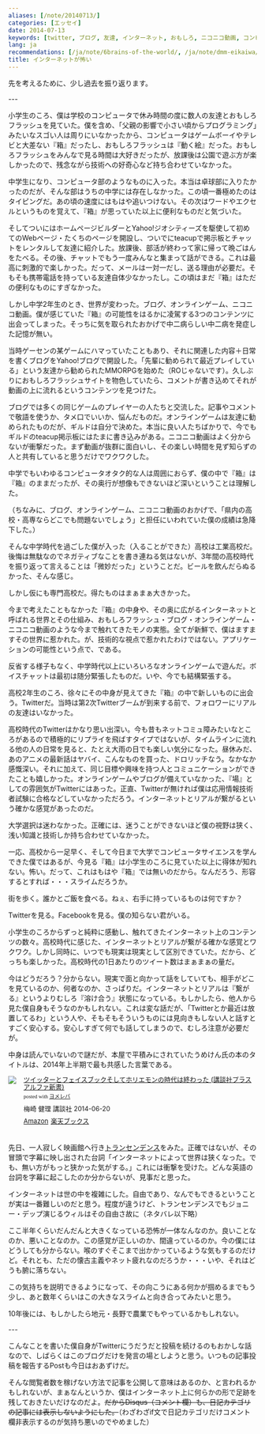 ```yaml
---
aliases: [/note/20140713/]
categories: [エッセイ]
date: 2014-07-13
keywords: [twitter, ブログ, 友達, インターネット, おもしろ, ニコニコ動画, コンピュータ, リアル, 小学生, 高校]
lang: ja
recommendations: [/ja/note/6brains-of-the-world/, /ja/note/dmm-eikaiwa/, /ja/note/todays-art-taro/]
title: インターネットが怖い
---
```


先を考えるために、少し過去を振り返ります。

\-\-\-

小学生のころ、僕は学校のコンピュータで休み時間の度に数人の友達とおもしろフラッシュを見ていた。僕を含め、「父親の影響で小さい頃からプログラミング」みたいなスゴい人は周りにいなかったから、コンピュータはゲームボーイやテレビと大差ない『箱』だったし、おもしろフラッシュは『動く絵』だった。おもしろフラッシュをみんなで見る時間は大好きだったが、放課後は公園で遊ぶ方が楽しかったので、残念ながら技術への好奇心など持ち合わせていなかった。

中学生になり、コンピュータ部のようなものに入った。本当は卓球部に入りたかったのだが、そんな部はうちの中学には存在しなかった。この頃一番極めたのはタイピングだ。あの頃の速度にはもはや追いつけない。その次はワードやエクセルというものを覚えて、『箱』が思っていた以上に便利なものだと気づいた。

そしてついにはホームページビルダーとYahoo!ジオシティーズを駆使して初めてのWebページ・たくちのページを開設し、ついでにteacupで掲示板とチャットをレンタルして友達に紹介した。放課後、部活が終わって家に帰って晩ごはんをたべる。その後、チャットでもう一度みんなと集まって話ができる。これは最高に刺激的で楽しかった。だって、メールは一対一だし、送る理由が必要だ。そもそも携帯電話を持っている友達自体少なかったし。この頃はまだ『箱』はただの便利なものにすぎなかった。

しかし中学2年生のとき、世界が変わった。ブログ、オンラインゲーム、ニコニコ動画。僕が感じていた『箱』の可能性をはるかに凌駕する3つのコンテンツに出会ってしまった。そっちに気を取られたおかげで中二病らしい中二病を発症した記憶が無い。

当時ゲーセンの某ゲームにハマっていたこともあり、それに関連した内容＋日常を書くブログをYahoo!ブログで開設した。「先輩に勧められて最近プレイしている」という友達から勧められたMMORPGを始めた（ROじゃないです）。久しぶりにおもしろフラッシュサイトを物色していたら、コメントが書き込めてそれが動画の上に流れるというコンテンツを見つけた。

ブログでは多くの同じゲームのプレイヤーの人たちと交流した。記事やコメントで敬語を使うか、タメ口でいいか、悩んだものだ。オンラインゲームは友達に勧められたものだが、ギルドは自分で決めた。本当に良い人たちばかりで、今でもギルドのteacup掲示板にはたまに書き込みがある。ニコニコ動画はよく分からないが衝撃だった。まず動画が抜群に面白いし、その楽しい時間を見ず知らずの人と共有していると思うだけでワクワクした。

中学でもいわゆるコンピュータオタク的な人は周囲におらず、僕の中で『箱』は『箱』のままだったが、その奥行が想像もできないほど深いということは理解した。

（ちなみに、ブログ、オンラインゲーム、ニコニコ動画のおかげで、「県内の高校・高専ならどこでも問題ないでしょう」と担任にいわれていた僕の成績は急降下した。）

そんな中学時代を過ごした僕が入った（入ることができた）高校は工業高校だ。後悔は無駄なのでネガティブなことを書き連ねる気はないが、3年間の高校時代を振り返って言えることは「微妙だった」ということだ。ビールを飲んだらぬるかった、そんな感じ。

しかし仮にも専門高校だ。得たものはまぁまぁ大きかった。

今まで考えたこともなかった『箱』の中身や、その奥に広がるインターネットと呼ばれる世界とその仕組み、おもしろフラッシュ・ブログ・オンラインゲーム・ニコニコ動画のような今まで触れてきたモノの実態。全てが新鮮で、僕はますますその世界に惹かれた。が、技術的な視点で惹かれたわけではない。アプリケーションの可能性という点で、である。

反省する様子もなく、中学時代以上にいろいろなオンラインゲームで遊んだ。ボイスチャットは最初は随分緊張したものだ。いや、今でも結構緊張する。

高校2年生のころ、徐々にその中身が見えてきた『箱』の中で新しいものに出会う。Twitterだ。当時は第2次Twitterブームが到来する前で、フォロワーにリアルの友達はいなかった。

高校時代のTwitterはかなり思い出深い。今も昔もネットコミュ障みたいなところがあるので積極的にリプライを飛ばすタイプではないが、タイムラインに流れる他の人の日常を見ると、たとえ大雨の日でも楽しい気分になった。昼休みだ、あのアニメの最新話はヤバイ、こんなものを買った、ドロリッチなう。なかなか感慨深い。それに加えて、同じ目標や興味を持つ人とコミュニケーションができたことも嬉しかった。オンラインゲームやブログが備えていなかった、『場』としての雰囲気がTwitterにはあった。正直、Twitterが無ければ僕は応用情報技術者試験に合格などしていなかっただろう。インターネットとリアルが繋がるという確かな感覚があったのだ。

大学選択は迷わなかった。正確には、迷うことができないほど僕の視野は狭く、浅い知識と技術しか持ち合わせていなかった。

一応、高校から一足早く、そして今日まで大学でコンピュータサイエンスを学んできた僕ではあるが、今見る『箱』は小学生のころに見ていた以上に得体が知れない。怖い。だって、これはもはや『箱』では無いのだから。なんだろう、形容するとすれば・・・スライムだろうか。

街を歩く。誰かとご飯を食べる。ねぇ、右手に持っているものは何ですか？

Twitterを見る。Facebookを見る。僕の知らない君がいる。

小学生のころからずっと純粋に感動し、触れてきたインターネット上のコンテンツの数々。高校時代に感じた、インターネットとリアルが繋がる確かな感覚とワクワク。しかし同時に、いつでも現実は現実として区別できていた。だから、どっちも楽しかった。高校時代の1日あたりのツイート数はまぁまぁの量だ。

今はどうだろう？分からない。現実で面と向かって話をしていても、相手がどこを見ているのか、何者なのか、さっぱりだ。インターネットとリアルは『繋がる』というよりむしろ『溶け合う』状態になっている。もしかしたら、他人から見た僕自身もそうなのかもしれない。これは変な話だが、「Twitterとか最近は放置してるわ」という人や、そもそもそういうものには見向きもしない人と話すとすごく安心する。安心しすぎて何でも話してしまうので、むしろ注意が必要だが。

中身は読んでいないので謎だが、本屋で平積みにされていたうめけん氏の本のタイトルは、2014年上半期で最も共感した言葉である。

<div class="booklink-box" style="text-align:left;padding-bottom:20px;font-size:small;/zoom: 1;overflow: hidden;"><div class="booklink-image" style="float:left;margin:0 15px 10px 0;"><a href="http://www.amazon.co.jp/exec/obidos/asin/4062728567/takuti-22/" name="booklink" rel="nofollow" target="_blank"><img src="http://ecx.images-amazon.com/images/I/51GC3QBHk-L._SL160_.jpg" style="border: none;" /></a></div><div class="booklink-info" style="line-height:120%;/zoom: 1;overflow: hidden;"><div class="booklink-name" style="margin-bottom:10px;line-height:120%"><a href="http://www.amazon.co.jp/exec/obidos/asin/4062728567/takuti-22/" rel="nofollow" name="booklink" target="_blank">ツイッターとフェイスブックそしてホリエモンの時代は終わった (講談社プラスアルファ新書)</a><div class="booklink-powered-date" style="font-size:8pt;margin-top:5px;font-family:verdana;line-height:120%">posted with <a href="http://yomereba.com" rel="nofollow" target="_blank">ヨメレバ</a></div></div><div class="booklink-detail" style="margin-bottom:5px;">梅崎 健理 講談社 2014-06-20    </div><div class="booklink-link2" style="margin-top:10px;"><div class="shoplinkamazon" style="display:inline;margin-right:5px"><a href="http://www.amazon.co.jp/exec/obidos/asin/4062728567/takuti-22/" rel="nofollow" target="_blank" title="アマゾン" >Amazon</a></div><div class="shoplinkrakuten" style="display:inline;margin-right:5px"><a href="http://hb.afl.rakuten.co.jp/hgc/10952997.eae88ca3.10952998.38cdd415/?pc=http%3A%2F%2Fbooks.rakuten.co.jp%2Frb%2F12776988%2F%3Fscid%3Daf_ich_link_urltxt%26m%3Dhttp%3A%2F%2Fm.rakuten.co.jp%2Fev%2Fbook%2F" rel="nofollow" target="_blank" title="楽天ブックス" >楽天ブックス</a></div>                                </div></div><div class="booklink-footer" style="clear: left"></div></div>

先日、一人寂しく映画館へ行き[トランセンデンス](http://transcendence.jp/)をみた。正確ではないが、その冒頭で字幕に映し出された台詞「インターネットによって世界は狭くなった。でも、無い方がもっと狭かった気がする。」これには衝撃を受けた。どんな英語の台詞を字幕に起こしたのか分からないが、見事だと思った。

インターネットは世の中を複雑にした。自由であり、なんでもできるということが実は一番難しいのだと思う。程度が違うけど、トランセンデンスでもジョニー・デップ演じるウィルはその自由さ故に（ネタバレ以下略）

ここ半年くらいだんだんと大きくなっている恐怖が一体なんなのか。良いことなのか、悪いことなのか。この感覚が正しいのか、間違っているのか。今の僕にはどうしても分からない。喉のすぐそこまで出かかっているような気もするのだけど。それとも、ただの懐古主義やネット疲れなのだろうか・・・いや、それはどうも腑に落ちない。

この気持ちを説明できるようになって、その向こうにある何かが掴めるまでもう少し、あと数年くらいはこの大きなスライムと向き合ってみたいと思う。

10年後には、もしかしたら地元・長野で農業でもやっているかもしれない。

\-\-\-

こんなことを書いた僕自身がTwitterにうだうだと投稿を続けるのもおかしな話なので、しばらくはこのブログだけを発言の場としようと思う。いつもの記事投稿を報告するPostも今日はおあずけだ。

そんな閲覧者数を稼げない方法で記事を公開して意味はあるのか、と言われるかもしれないが、まぁなんというか、僕はインターネット上に何らかの形で足跡を残しておきたいだけなのだよ。<del>だからDisqus（コメント欄）も、日記カテゴリの記事には表示しないようにした。</del>（わざわざif文で日記カテゴリだけコメント欄非表示するのが気持ち悪いのでやめました）
